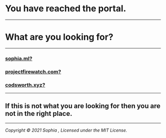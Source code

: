 # You have reached the portal.

---

# What are you looking for?

---

### [sophia.ml?](https://sophia.ml)

### [projectfirewatch.com?](https://projectfirewatch.com)

### [codsworth.xyz?](codsworth.xyz)

---

## If this is not what you are looking for then you are not in the right place.

---

*Copyright © 2021 Sophia , Licensed under the MIT License.*
